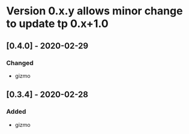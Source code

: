 # Version 0.x.y allows minor change to update tp 0.x+1.0
## [0.4.0] - 2020-02-29
### Changed
- gizmo
## [0.3.4] - 2020-02-28
### Added
- gizmo
